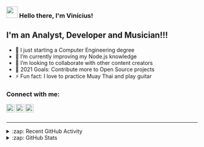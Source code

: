 ### <img src="https://media.giphy.com/media/hvRJCLFzcasrR4ia7z/giphy.gif" width="30px"> Hello there, I'm Vinícius!

## I'm an Analyst, Developer and Musician!!!

- 🔭 I just starting a Computer Engineering degree
- 🌱 I’m currently improving my Node.js knowledge
- 👯 I’m looking to collaborate with other content creators
- 🥅 2021 Goals: Contribute more to Open Source projects
- ⚡ Fun fact: I love to practice Muay Thai and play guitar

### Connect with me:

[<img align="left" alt="vinirossa_ | Twitter" width="22px" src="https://cdn.jsdelivr.net/npm/simple-icons@v3/icons/twitter.svg" />][twitter]
[<img align="left" alt="vinirossa | LinkedIn" width="22px" src="https://cdn.jsdelivr.net/npm/simple-icons@v3/icons/linkedin.svg" />][linkedin]
[<img align="left" alt="vinirossa | Instagram" width="22px" src="https://cdn.jsdelivr.net/npm/simple-icons@v3/icons/instagram.svg" />][instagram]

<br />
<br />

---

<details>
  <summary>:zap: Recent GitHub Activity</summary>
  
<!--START_SECTION:activity-->
1. 🗣 Commented on [#2](https://github.com/vinirossa/portfolio-sass/issues/2) in [vinirossa/portfolio-sass](https://github.com/vinirossa/portfolio-sass)
2. ❗️ Closed issue [#2](https://github.com/vinirossa/portfolio-sass/issues/2) in [vinirossa/portfolio-sass](https://github.com/vinirossa/portfolio-sass)
3. ❌ Closed PR [#11](https://github.com/vinirossa/free-developer-resources/pull/11) in [vinirossa/free-developer-resources](https://github.com/vinirossa/free-developer-resources)
4. 🗣 Commented on [#11](https://github.com/vinirossa/free-developer-resources/issues/11) in [vinirossa/free-developer-resources](https://github.com/vinirossa/free-developer-resources)
5. 🎉 Merged PR [#10](https://github.com/vinirossa/free-developer-resources/pull/10) in [vinirossa/free-developer-resources](https://github.com/vinirossa/free-developer-resources)
<!--END_SECTION:activity-->

</details>

<details>
  <summary>:zap: GitHub Stats</summary>

  <img align="left" alt="vinirossa's GitHub Stats" src="https://github-readme-stats.vinirossa.vercel.app/api?username=vinirossa&show_icons=true&hide_border=true" />

</details>

[twitter]: https://twitter.com/vinirossa_
[instagram]: https://www.instagram.com/vinirossa
[linkedin]: www.linkedin.com/in/vinirossa

